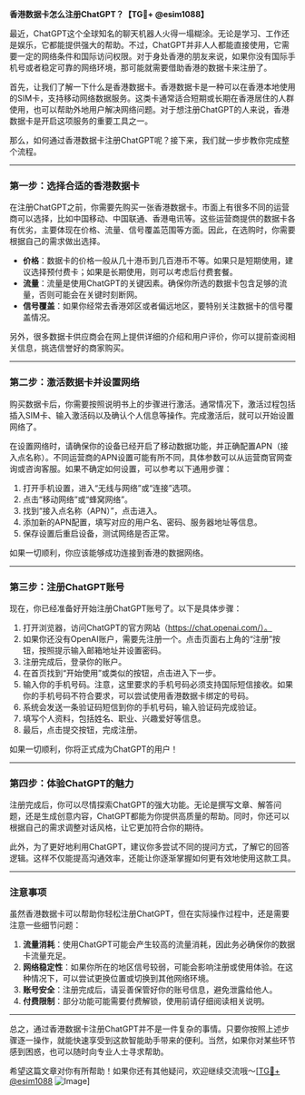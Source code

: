 **香港数据卡怎么注册ChatGPT？【TG💪+ @esim1088】**

最近，ChatGPT这个全球知名的聊天机器人火得一塌糊涂。无论是学习、工作还是娱乐，它都能提供强大的帮助。不过，ChatGPT并非人人都能直接使用，它需要一定的网络条件和国际访问权限。对于身处香港的朋友来说，如果你没有国际手机号或者稳定可靠的网络环境，那可能就需要借助香港的数据卡来注册了。

首先，让我们了解一下什么是香港数据卡。香港数据卡是一种可以在香港本地使用的SIM卡，支持移动网络数据服务。这类卡通常适合短期或长期在香港居住的人群使用，也可以帮助外地用户解决网络问题。对于想注册ChatGPT的人来说，香港数据卡是开启这项服务的重要工具之一。

那么，如何通过香港数据卡注册ChatGPT呢？接下来，我们就一步步教你完成整个流程。

---

### **第一步：选择合适的香港数据卡**
在注册ChatGPT之前，你需要先购买一张香港数据卡。市面上有很多不同的运营商可以选择，比如中国移动、中国联通、香港电讯等。这些运营商提供的数据卡各有优劣，主要体现在价格、流量、信号覆盖范围等方面。因此，在选购时，你需要根据自己的需求做出选择。

- **价格**：数据卡的价格一般从几十港币到几百港币不等。如果只是短期使用，建议选择预付费卡；如果是长期使用，则可以考虑后付费套餐。
- **流量**：流量是使用ChatGPT的关键因素。确保你所选的数据卡包含足够的流量，否则可能会在关键时刻断网。
- **信号覆盖**：如果你经常去香港郊区或者偏远地区，要特别关注数据卡的信号覆盖情况。

另外，很多数据卡供应商会在网上提供详细的介绍和用户评价，你可以提前查阅相关信息，挑选信誉好的商家购买。

---

### **第二步：激活数据卡并设置网络**
购买数据卡后，你需要按照说明书上的步骤进行激活。通常情况下，激活过程包括插入SIM卡、输入激活码以及确认个人信息等操作。完成激活后，就可以开始设置网络了。

在设置网络时，请确保你的设备已经开启了移动数据功能，并正确配置APN（接入点名称）。不同运营商的APN设置可能有所不同，具体参数可以从运营商官网查询或咨询客服。如果不确定如何设置，可以参考以下通用步骤：

1. 打开手机设置，进入“无线与网络”或“连接”选项。
2. 点击“移动网络”或“蜂窝网络”。
3. 找到“接入点名称（APN）”，点击进入。
4. 添加新的APN配置，填写对应的用户名、密码、服务器地址等信息。
5. 保存设置后重启设备，测试网络是否正常。

如果一切顺利，你应该能够成功连接到香港的数据网络。

---

### **第三步：注册ChatGPT账号**
现在，你已经准备好开始注册ChatGPT账号了。以下是具体步骤：

1. 打开浏览器，访问ChatGPT的官方网站（https://chat.openai.com/）。
2. 如果你还没有OpenAI账户，需要先注册一个。点击页面右上角的“注册”按钮，按照提示输入邮箱地址并设置密码。
3. 注册完成后，登录你的账户。
4. 在首页找到“开始使用”或类似的按钮，点击进入下一步。
5. 输入你的手机号码。注意，这里要求的手机号码必须支持国际短信接收。如果你的手机号码不符合要求，可以尝试使用香港数据卡绑定的号码。
6. 系统会发送一条验证码短信到你的手机号码，输入验证码完成验证。
7. 填写个人资料，包括姓名、职业、兴趣爱好等信息。
8. 最后，点击提交按钮，完成注册。

如果一切顺利，你将正式成为ChatGPT的用户！

---

### **第四步：体验ChatGPT的魅力**
注册完成后，你可以尽情探索ChatGPT的强大功能。无论是撰写文章、解答问题，还是生成创意内容，ChatGPT都能为你提供高质量的帮助。同时，你还可以根据自己的需求调整对话风格，让它更加符合你的期待。

此外，为了更好地利用ChatGPT，建议你多尝试不同的提问方式，了解它的回答逻辑。这样不仅能提高沟通效率，还能让你逐渐掌握如何更有效地使用这款工具。

---

### **注意事项**
虽然香港数据卡可以帮助你轻松注册ChatGPT，但在实际操作过程中，还是需要注意一些细节问题：

1. **流量消耗**：使用ChatGPT可能会产生较高的流量消耗，因此务必确保你的数据卡流量充足。
2. **网络稳定性**：如果你所在的地区信号较弱，可能会影响注册或使用体验。在这种情况下，可以尝试更换位置或切换到其他网络环境。
3. **账号安全**：注册完成后，请妥善保管好你的账号信息，避免泄露给他人。
4. **付费限制**：部分功能可能需要付费解锁，使用前请仔细阅读相关说明。

---

总之，通过香港数据卡注册ChatGPT并不是一件复杂的事情。只要你按照上述步骤逐一操作，就能快速享受到这款智能助手带来的便利。当然，如果你对某些环节感到困惑，也可以随时向专业人士寻求帮助。

希望这篇文章对你有所帮助！如果你还有其他疑问，欢迎继续交流哦～[[TG💪+ @esim1088](https://t.me/s/esim1088) ![Image](https://i.postimg.cc/4NQfJmqS/Snipaste-2025-05-13-00-14-12.png)]